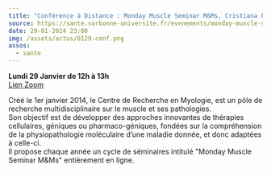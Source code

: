 ```yaml
---
title: "Conférence à Distance : Monday Muscle Seminar M&Ms, Cristiana Perrotta"
source: https://sante.sorbonne-universite.fr/evenements/monday-muscle-seminar-mms-cristiana-perrotta
date: 29-01-2024 23:00
img: /assets/actus/0129-conf.png
assos:
  - sante
---
```


__Lundi 29 Janvier de 12h à 13h__  
[Lien Zoom](https://zoom.us/j/94959287655)

Créé le 1er janvier 2014, le Centre de Recherche en Myologie, est un pôle de recherche multidisciplinaire sur le muscle et ses pathologies.  
Son objectif est de développer des approches innovantes de thérapies cellulaires, géniques ou pharmaco-géniques, fondées sur la compréhension de la physiopathologie moléculaire d’une maladie donnée, et donc adaptées à celle-ci.  
Il propose chaque année un cycle de séminaires intitulé "Monday Muscle Seminar M&Ms" entièrement en ligne.

